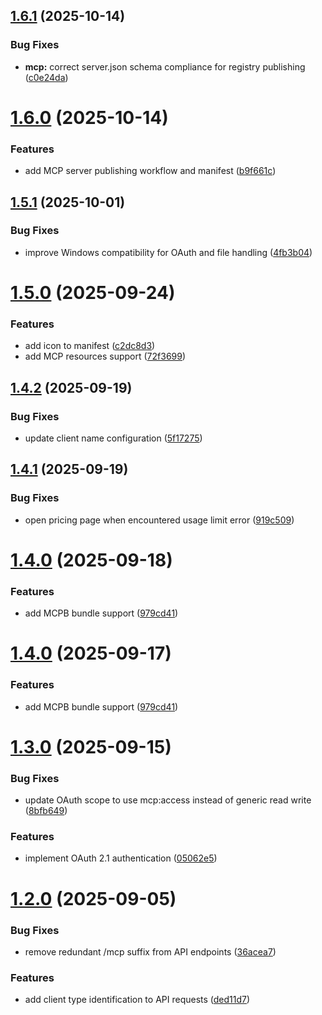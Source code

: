 ## [1.6.1](https://github.com/VectifyAI/pageindex-mcp/compare/v1.6.0...v1.6.1) (2025-10-14)


### Bug Fixes

* **mcp:** correct server.json schema compliance for registry publishing ([c0e24da](https://github.com/VectifyAI/pageindex-mcp/commit/c0e24da6d0cb7f1927e903387474cf93c7f16ece))

# [1.6.0](https://github.com/VectifyAI/pageindex-mcp/compare/v1.5.1...v1.6.0) (2025-10-14)


### Features

* add MCP server publishing workflow and manifest ([b9f661c](https://github.com/VectifyAI/pageindex-mcp/commit/b9f661cb4a0a5c49d6107caa88b305fbbd0a2cd3))

## [1.5.1](https://github.com/VectifyAI/pageindex-mcp/compare/v1.5.0...v1.5.1) (2025-10-01)


### Bug Fixes

* improve Windows compatibility for OAuth and file handling ([4fb3b04](https://github.com/VectifyAI/pageindex-mcp/commit/4fb3b045359f739568405cc2351e9b8bb8f3a01c))

# [1.5.0](https://github.com/VectifyAI/pageindex-mcp/compare/v1.4.2...v1.5.0) (2025-09-24)


### Features

* add icon to manifest ([c2dc8d3](https://github.com/VectifyAI/pageindex-mcp/commit/c2dc8d39e51159b601812f2976b5c10f621ac3d0))
* add MCP resources support ([72f3699](https://github.com/VectifyAI/pageindex-mcp/commit/72f36996bbab79785a684bc9ce99e35a1f89294a))

## [1.4.2](https://github.com/VectifyAI/pageindex-mcp/compare/v1.4.1...v1.4.2) (2025-09-19)


### Bug Fixes

* update client name configuration ([5f17275](https://github.com/VectifyAI/pageindex-mcp/commit/5f17275a92c592c9a6609f890869d9c94dbeb843))

## [1.4.1](https://github.com/VectifyAI/pageindex-mcp/compare/v1.4.0...v1.4.1) (2025-09-19)


### Bug Fixes

* open pricing page when encountered usage limit error ([919c509](https://github.com/VectifyAI/pageindex-mcp/commit/919c509740fd11879ce4756f2e5762ceb5021b9f))

# [1.4.0](https://github.com/VectifyAI/pageindex-mcp/compare/v1.3.0...v1.4.0) (2025-09-18)


### Features

* add MCPB bundle support ([979cd41](https://github.com/VectifyAI/pageindex-mcp/commit/979cd416aaf23c9f10b2612a83c58cfc141228bd))

# [1.4.0](https://github.com/VectifyAI/pageindex-mcp/compare/v1.3.0...v1.4.0) (2025-09-17)


### Features

* add MCPB bundle support ([979cd41](https://github.com/VectifyAI/pageindex-mcp/commit/979cd416aaf23c9f10b2612a83c58cfc141228bd))

# [1.3.0](https://github.com/VectifyAI/pageindex-mcp/compare/v1.2.0...v1.3.0) (2025-09-15)


### Bug Fixes

* update OAuth scope to use mcp:access instead of generic read write ([8bfb649](https://github.com/VectifyAI/pageindex-mcp/commit/8bfb649976d1482bc7c357ea6d3676c480b6e405))


### Features

* implement OAuth 2.1 authentication ([05062e5](https://github.com/VectifyAI/pageindex-mcp/commit/05062e53c08dc95edf577c33905846c3ae8bb6fa))

# [1.2.0](https://github.com/VectifyAI/pageindex-mcp/compare/v1.1.2...v1.2.0) (2025-09-05)


### Bug Fixes

* remove redundant /mcp suffix from API endpoints ([36acea7](https://github.com/VectifyAI/pageindex-mcp/commit/36acea7f8248017596e88630474e2ddcc4da2654))


### Features

* add client type identification to API requests ([ded11d7](https://github.com/VectifyAI/pageindex-mcp/commit/ded11d701f4ffbf7c98fc4b945bac8341e937870))
